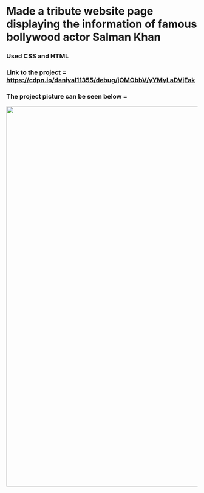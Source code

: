 
# Made a tribute website page displaying the information of famous bollywood actor Salman Khan


### Used CSS and HTML 
### Link to the project = https://cdpn.io/daniyal11355/debug/jOMObbV/yYMyLaDVjEak
### The project picture can be seen below = 


<p align = "center"> 
<img src="https://github.com/aqib-javed1119/aqib-javed1119/blob/main/Web%20development%20projects/Responsive%20Web%20design%20projects/Tribute%20page/src/img.png " width="1000" height="1000" />

